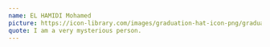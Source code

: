 ```yaml
---
name: EL HAMIDI Mohamed
picture: https://icon-library.com/images/graduation-hat-icon-png/graduation-hat-icon-png-29.jpg
quote: I am a very mysterious person.
---
```

